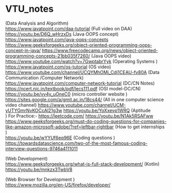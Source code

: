 # VTU_notes
(Data Analysis and Algorithm)<br>
https://www.javatpoint.com/daa-tutorial 
(Full video on DAA)<br>
https://youtu.be/D6Q_wHrzxDs 
(Java OOPS concept)<br>
https://www.javatpoint.com/java-oops-concepts
https://www.geeksforgeeks.org/object-oriented-programming-oops-concept-in-java/
https://www.freecodecamp.org/news/object-oriented-programming-concepts-21bb035f7260/
(Java OOPS video)<br>
https://www.youtube.com/watch?v=7GwptabrYyk
(Operating Systems )<br>
https://www.javatpoint.com/os-tutorial
(OS video)
https://www.youtube.com/channel/UCQYMhOMi_Cdj1CEAU-fv80A
(Data Communication /Computer Network)<br>
https://www.javatpoint.com/computer-network-tutorial
(DC/CN Notes)<br>
https://ncert.nic.in/textbook/pdf/lecs111.pdf
(OSI model-DC/CN)<br>
https://youtu.be/vv4y_uOneC0
(micro controller website )<br>
https://sites.google.com/a/gmit.ac.in/18cs44/
(All in one computer science video channel)
https://www.youtube.com/channel/UCM-yUTYGmrNvKOCcAl21g3w
https://youtu.be/YoXxevp1WRQ
(Aptitude<br>)
For Practice:-
https://leetcode.com/
https://youtu.be/N1Ak5RSAFww
https://www.geeksforgeeks.org/must-do-coding-questions-for-companies-like-amazon-microsoft-adobe/?ref=leftbar-rightbar
(How to get internships )<br>
https://youtu.be/wYYUf6eq96E
(Coding questions )<br>
https://towardsdatascience.com/two-of-the-most-famous-coding-interview-questions-9746a4111011

(Web Development)<br>
https://www.geeksforgeeks.org/what-is-full-stack-development/
(Kotlin)<br>
https://youtu.be/mnkzx3TwbV8

(Web Browser for Development )<br>
https://www.mozilla.org/en-US/firefox/developer/